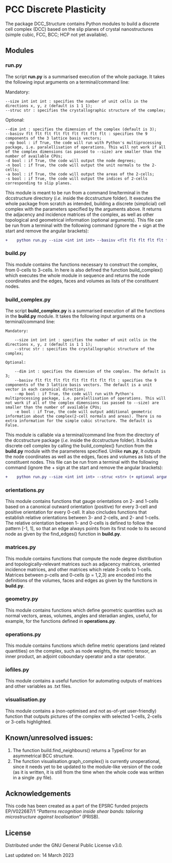 # PCC Discrete Plasticity

The package DCC_Structure contains Python modules to build a discrete cell complex (DCC) based on the slip planes of crystal nanostructures (simple cubic, FCC, BCC; HCP not yet available).

## Modules

### run.py

The script **run.py** is a summarised execution of the whole package. It takes the following input arguments on a terminal/command line:

Mandatory:

    --size int int int : specifies the number of unit cells in the directions x, y, z (default is 1 1 1);
    --struc str : specifies the crystallographic structure of the complex;

Optional:

    --dim int : specifies the dimension of the complex (default is 3);
    --basisv flt flt flt flt flt flt flt flt flt : specifies the 9 components of the 3 lattice basis vectors;
    --mp bool : if True, the code will run with Python's multiprocessing package, i.e. paralellisation of operations. This will not work if all of the complex dimensions (as passed to --size) are smaller than the number of available CPUs;
    -d bool : if True, the code will output the node degrees;
    -n bool : if True, the code will output the unit normals to the 2-cells;
    -a bool : if True, the code will output the areas of the 2-cells;
    -s bool : if True, the code will output the indices of 2-cells corresponding to slip planes.
        
This module is meant to be run from a command line/terminal in the dccstructure directory (*i.e.* inside the dccstructure folder). It executes the whole package from scratch as intended, building a discrete (simplicial) cell complex with the parameters specified by the arguments above. It returns the adjacency and incidence matrices of the complex, as well as other topological and geometrical information (optional arguments). This file can be run from a terminal with the following command (ignore the + sign at the start and remove the angular brackets):
```diff
+    python run.py --size <int int int> --basisv <flt flt flt flt flt flt flt flt flt> --mp (+ optional arguments)
```

### build.py

This module contains the functions necessary to construct the complex, from 0-cells to 3-cells. In here is also defined the function build_complex() which executes the whole module in sequence and returns the node coordinates and the edges, faces and volumes as lists of the constituent nodes.

### build_complex.py

The script **build_complex.py** is a summarised execution of all the functions in the **build.py** module. It takes the following input arguments on a terminal/command line:

    Mandatory:
        
        --size int int int : specifies the number of unit cells in the directions x, y, z (default is 1 1 1);
        --struc str : specifies the crystallographic structure of the complex;
        
    Optional:
        
        --dim int : specifies the dimension of the complex. The default is 3;
        --basisv flt flt flt flt flt flt flt flt flt : specifies the 9 components of the 3 lattice basis vectors. The default is a unit vector in each canonical direction;
        --mp bool : if True, the code will run with Python's multiprocessing package, i.e. paralellisation of operations. This will not work if all of the complex dimensions (as passed to --size) are smaller than the number of available CPUs;
        -e bool : if True, the code will output additional geometric information about the complex(2-cell normals and areas). There is no extra information for the simple cubic structure. The default is False.

This module is callable via a terminal/command line from the directory of the dccstructure package (*i.e.* inside the dccstructure folder). It builds a discrete cell complex by calling the build_complex() function from the **build.py** module with the parameteres specified. Unlike **run.py**, it outputs the node coordinates as well as the edges, faces and volumes as lists of the constituent nodes. This file can be run from a terminal with the following command (ignore the + sign at the start and remove the angular brackets):
```diff
+    python run.py --size <int int int> --struc <str> (+ optional arguments)
```

### orientations.py

This module contains functions that gauge orientations on 2- and 1-cells based on a canonical outward orientation (positive) for every 3-cell and positive orientation for every 0-cell. It also cincludes functions that establish relative orientations between 3- and 2-cells, and 2- and 1-cells. The relative orientation between 1- and 0-cells is defined to follow the pattern [-1, 1], so that an edge always points from its first node to its second node as given by the find_edges() function in **build.py**.

### matrices.py

This module contains functions that compute the node degree distribution and topologically-relevant matrices such as adjacency matrices, oriented incidence matrices, and other matrices which relate 3-cells to 1-cells. Matrices between p-cells and 0-cells (p = 1,2,3) are encoded into the definitions of the volumes, faces and edges as given by the functions in **build.py**.

### geometry.py

This module contains functions which define geometric quantities such as normal vectors, areas, volumes, angles and steradian angles, useful, for example, for the functions defined in **operations.py**.

### operations.py

This module contains functions which define metric operations (and related quantities) on the complex, such as node weights, the metric tensor, an inner product, an adjoint coboundary operator and a star operator.

### iofiles.py

This module contains a useful function for automating outputs of matrices and other variables as .txt files.

### visualisation.py

This module contains a (non-optimised and not as-of-yet user-friendly) function that outputs pictures of the complex with selected 1-cells, 2-cells or 3-cells highlighted.

## Known/unresolved issues:

1. The function build.find_neighbours() returns a TypeError for an asymmetrical BCC structure.
2. The function visualisation.graph_complex() is currently unoperational, since it needs yet to be updated to the module-like version of the code (as it is written, it is still from the time when the whole code was written in a single .py file).


## Acknowledgements

This code has been created as a part of the EPSRC funded projects EP/V022687/1 _“Patterns recognition inside shear bands: tailoring microstructure against localisation”_ (PRISB).


## License

Distributed under the GNU General Public License v3.0.


Last updated on: 14 March 2023
